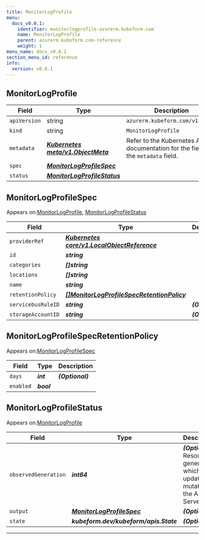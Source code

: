 ```yaml
---
title: MonitorLogProfile
menu:
  docs_v0.0.1:
    identifier: monitorlogprofile-azurerm.kubeform.com
    name: MonitorLogProfile
    parent: azurerm.kubeform.com-reference
    weight: 1
menu_name: docs_v0.0.1
section_menu_id: reference
info:
  version: v0.0.1
---
```


## MonitorLogProfile
| Field | Type | Description |
| ------ | ----- | ----------- |
| `apiVersion` | string | `azurerm.kubeform.com/v1alpha1` |
|    `kind` | string | `MonitorLogProfile` |
| `metadata` | ***[Kubernetes meta/v1.ObjectMeta](https://kubernetes.io/docs/reference/generated/kubernetes-api/v1.13/#objectmeta-v1-meta)***|Refer to the Kubernetes API documentation for the fields of the `metadata` field.|
| `spec` | ***[MonitorLogProfileSpec](#monitorlogprofilespec)***||
| `status` | ***[MonitorLogProfileStatus](#monitorlogprofilestatus)***||
## MonitorLogProfileSpec

Appears on:[MonitorLogProfile](#monitorlogprofile), [MonitorLogProfileStatus](#monitorlogprofilestatus)

| Field | Type | Description |
| ------ | ----- | ----------- |
| `providerRef` | ***[Kubernetes core/v1.LocalObjectReference](https://kubernetes.io/docs/reference/generated/kubernetes-api/v1.13/#localobjectreference-v1-core)***||
| `id` | ***string***||
| `categories` | ***[]string***||
| `locations` | ***[]string***||
| `name` | ***string***||
| `retentionPolicy` | ***[[]MonitorLogProfileSpecRetentionPolicy](#monitorlogprofilespecretentionpolicy)***||
| `servicebusRuleID` | ***string***| ***(Optional)*** |
| `storageAccountID` | ***string***| ***(Optional)*** |
## MonitorLogProfileSpecRetentionPolicy

Appears on:[MonitorLogProfileSpec](#monitorlogprofilespec)

| Field | Type | Description |
| ------ | ----- | ----------- |
| `days` | ***int***| ***(Optional)*** |
| `enabled` | ***bool***||
## MonitorLogProfileStatus

Appears on:[MonitorLogProfile](#monitorlogprofile)

| Field | Type | Description |
| ------ | ----- | ----------- |
| `observedGeneration` | ***int64***| ***(Optional)*** Resource generation, which is updated on mutation by the API Server.|
| `output` | ***[MonitorLogProfileSpec](#monitorlogprofilespec)***| ***(Optional)*** |
| `state` | ***kubeform.dev/kubeform/apis.State***| ***(Optional)*** |
---
